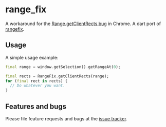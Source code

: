 # range_fix

A workaround for the [Range.getClientRects bug][bug] in Chrome. A dart port of [rangefix][rangefix].

[rangefix]: https://github.com/edg2s/rangefix
[bug]: https://code.google.com/p/chromium/issues/detail?id=324437

## Usage

A simple usage example:

```dart
final range = window.getSelection().getRangeAt(0);

final rects = RangeFix.getClientRects(range);
for (final rect in rects) {
  // Do whatever you want.
}
```

## Features and bugs

Please file feature requests and bugs at the [issue tracker][tracker].

[tracker]: https://github.com/kseo/range_fix/issues
